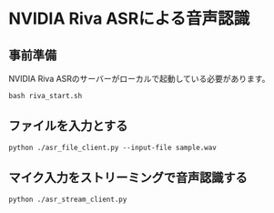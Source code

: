 # NVIDIA Riva ASRによる音声認識

## 事前準備

NVIDIA Riva ASRのサーバーがローカルで起動している必要があります。

```shell
bash riva_start.sh
```


## ファイルを入力とする

```shell
python ./asr_file_client.py --input-file sample.wav
```

## マイク入力をストリーミングで音声認識する

```shell
python ./asr_stream_client.py
```
